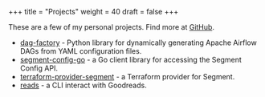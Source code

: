 +++
title = "Projects"
weight = 40
draft = false
+++

These are a few of my personal projects. Find more at [GitHub](https://github.com/ajbosco).

* [dag-factory](https://github.com/ajbosco/dag-factory) - Python library for dynamically generating Apache Airflow DAGs from YAML configuration files.
* [segment-config-go](https://github.com/ajbosco/segment-config-go) - a Go client library for accessing the Segment Config API.
* [terraform-provider-segment](https://github.com/ajbosco/terraform-provider-segment) - a Terraform provider for Segment.
* [reads](https://github.com/ajbosco/reads) - a CLI interact with Goodreads.
